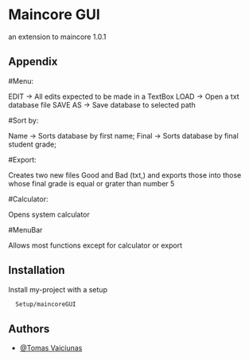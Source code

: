 
# Maincore GUI 

an extension to maincore 1.0.1 



## Appendix

#Menu:

EDIT -> All edits expected to be made in a TextBox
LOAD -> Open a txt database file
SAVE AS -> Save database to selected path 

#Sort by:

Name -> Sorts database by first name;
Final -> Sorts database by final student grade;

#Export:

Creates two new files Good and Bad (txt,) and exports those
into those whose final grade is equal or grater than number 5

#Calculator:

Opens system calculator

#MenuBar

Allows most functions except for calculator or export

    
## Installation

Install my-project with a setup

```bash
  Setup/maincoreGUI
```
    
## Authors

- [@Tomas Vaiciunas](https://github.com/jacksparow/maincoreGUI)


